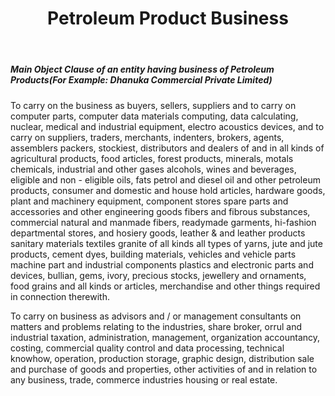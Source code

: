 ﻿---
title: "Petroleum Product Business"
weight: 353
layout: docs
---

##### Main Object Clause of an entity having business of Petroleum Products(For Example: Dhanuka Commercial Private Limited)


To carry on the business as buyers, sellers, suppliers and to carry on computer parts, computer data materials computing, data calculating, nuclear, medical and industrial equipment, electro acoustics devices, and to carry on suppliers, traders, merchants, indenters, brokers, agents, assemblers packers, stockiest, distributors and dealers of and in all kinds of agricultural products, food articles, forest products, minerals, motals chemicals, industrial and other gases alcohols, wines and beverages, eligible and non - eligible oils, fats petrol and diesel oil and other petroleum products, consumer and domestic and house hold articles, hardware goods, plant and machinery equipment, component stores spare parts and accessories and other engineering goods fibers and fibrous substances, commercial natural and manmade fibers, readymade garments, hi-fashion departmental stores, and hosiery goods, leather & and leather products sanitary materials textiles granite of all kinds all types of yarns, jute and jute products, cement dyes, building materials, vehicles and vehicle parts machine part and industrial components plastics and electronic parts and devices, bullian, gems, ivory, precious stocks, jewellery and ornaments, food grains and all kinds or articles, merchandise and other things required in connection therewith.

To carry on business as advisors and / or management consultants on matters and problems relating to the industries, share broker, orrul and industrial taxation, administration, management, organization accountancy, costing, commercial quality control and data processing, technical knowhow, operation, production storage, graphic design, distribution sale and purchase of goods and properties, other activities of and in relation to any business, trade, commerce industries housing or real estate.

